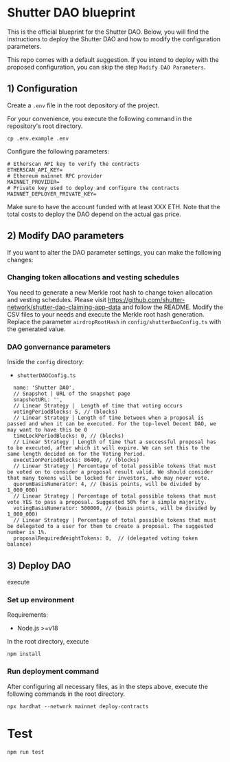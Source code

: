 # Shutter DAO blueprint

This is the official blueprint for the Shutter DAO. Below, you will find the instructions to deploy the Shutter DAO and how to modify the configuration parameters.

This repo comes with a default suggestion. If you intend to deploy with the proposed configuration, you can skip the step `Modify DAO Parameters`.

## 1) Configuration
Create a `.env` file in the root depository of the project.

For your convenience, you execute the following command in the repository's root directory.

``` 
cp .env.example .env
```

Configure the following parameters:

```
# Etherscan API key to verify the contracts
ETHERSCAN_API_KEY=
# Ethereum mainnet RPC provider
MAINNET_PROVIDER=
# Private key used to deploy and configure the contracts
MAINNET_DEPLOYER_PRIVATE_KEY=
```

Make sure to have the account funded with at least XXX ETH. Note that the total costs to deploy the DAO depend on the actual gas price.

## 2) Modify DAO parameters

If you want to alter the DAO parameter settings, you can make the following changes:

### Changing token allocations and vesting schedules
You need to generate a new Merkle root hash to change token allocation and vesting schedules. Please visit https://github.com/shutter-network/shutter-dao-claiming-app-data and follow the README. Modify the CSV files to your needs and execute the Merkle root hash generation. Replace the parameter
`airdropRootHash` in `config/shutterDaoConfig.ts` with the generated value.

### DAO gonvernance parameters
Inside the `config` directory:
- `shutterDAOConfig.ts`

```
  name: 'Shutter DAO',
  // Snapshot | URL of the snapshot page
  snapshotURL: '',
  // Linear Strategy |  Length of time that voting occurs
  votingPeriodBlocks: 5, // (blocks)
  // Linear Strategy | Length of time between when a proposal is passed and when it can be executed. For the top-level Decent DAO, we may want to have this be 0
  timeLockPeriodBlocks: 0, // (blocks)
  // Linear Strategy | Length of time that a successful proposal has to be executed, after which it will expire. We can set this to the same length decided on for the Voting Period.
  executionPeriodBlocks: 86400, // (blocks)
  // Linear Strategy | Percentage of total possible tokens that must be voted on to consider a proposal result valid. We should consider that many tokens will be locked for investors, who may never vote.
  quorumBasisNumerator: 4, // (basis points, will be divided by 1_000_000)
  // Linear Strategy | Percentage of total possible tokens that must vote YES to pass a proposal. Suggested 50% for a simple majority.
  votingBasisNumerator: 500000, // (basis points, will be divided by 1_000_000)
  // Linear Strategy | Percentage of total possible tokens that must be delegated to a user for them to create a proposal. The suggested number is 1%.
  proposalRequiredWeightTokens: 0,  // (delegated voting token balance)
```

## 3) Deploy DAO

execute 

### Set up environment

Requirements: 

- Node.js >=v18

In the root directory, execute

```
npm install
```

### Run deployment command

After configuring all necessary files, as in the steps above, execute the following commands in the root directory.
``` 
npx hardhat --network mainnet deploy-contracts
```


# Test
```
npm run test
```
